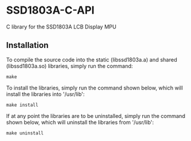 # SSD1803A-C-API
C library for the SSD1803A LCB Display MPU

## Installation ##
To compile the source code into the static (libssd1803a.a) and shared (libssd1803a.so) libraries, simply run the command:
```
make
```
To install the libraries, simply run the command shown below, which will install the libraries into '/usr/lib':
```
make install
```
If at any point the libraries are to be uninstalled, simply run the command shown below, which will uninstall the libraries from '/usr/lib':
```
make uninstall
```